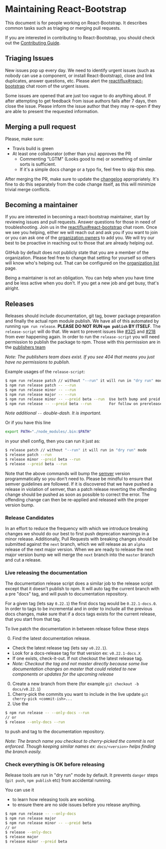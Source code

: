 # Maintaining React-Bootstrap

This document is for people working on React-Bootstrap. It describes common
tasks such as triaging or merging pull requests.

If you are interested in contributing to React-Bootstrap, you should check out
the [Contributing Guide](./CONTRIBUTING.md).

## Triaging Issues

New issues pop up every day. We need to identify urgent issues (such as nobody
can use a component, or install React-Bootstrap), close and link duplicates,
answer questions, etc. Please alert the
[reactiflux#react-bootstrap](https://discord.gg/0ZcbPKXt5bXLs9XK) chat room of
the urgent issues.

Some issues are opened that are just too vague to do anything about. If after
attempting to get feedback from issue authors fails after 7 days, then close the
issue. Please inform the issue author that they may re-open if they are able to
present the requested information.

## Merging a pull request

Please, make sure:

- Travis build is green
- At least one collaborator (other than you) approves the PR
  - Commenting "LGTM" (Looks good to me) or something of similar sorts is
    sufficient.
  - If it's a simple docs change or a typo fix, feel free to skip this step.

After merging the PR, make sure to update the [changelog](./CHANGELOG.md)
appropriately. It's fine to do this separately from the code change itself, as
this will minimize trivial merge conflicts.

## Becoming a maintainer

If you are interested in becoming a react-bootstrap maintainer, start by
reviewing issues and pull requests. Answer questions for those in need of
troubleshooting. Join us in the
[reactiflux#react-bootstrap](https://discord.gg/0ZcbPKXt5bXLs9XK) chat room.
Once we see you helping, either we will reach out and ask you if you want to
join or you can ask one of the [organization
owners](https://github.com/orgs/react-bootstrap/teams/owners) to add you. We
will try our best to be proactive in reaching out to those that are already
helping out.

GitHub by default does not publicly state that you are a member of the
organization. Please feel free to change that setting for yourself so others
will know who's helping out. That can be configured on the [organization
list](https://github.com/orgs/react-bootstrap/people) page.

Being a maintainer is not an obligation. You can help when you have time and be
less active when you don't. If you get a new job and get busy, that's alright.

## Releases

Releases should include documentation, git tag, bower package preparation and
finally the actual npm module publish. We have all of this automated by running
`npm run release`. __PLEASE DO NOT RUN `npm
publish` BY ITSELF__. The `release-script` will do that. We want to prevent issues
like [#325](https://github.com/react-bootstrap/react-bootstrap/issues/325) and
[#218](https://github.com/react-bootstrap/react-bootstrap/issues/218) from ever
happening again. In order to run the `release-script` you will need permission to
publish the package to npm. Those with this permission are in the [publishers
team](https://github.com/orgs/react-bootstrap/teams/publishers)

*Note: The publishers team does exist. If you see 404 that means you just have no permissions to publish.*

Example usages of the `release-script`:

```bash
$ npm run release patch // without "--run" it will run in "dry run" mode
$ npm run release patch -- --run
$ npm run release minor -- --run
$ npm run release major -- --run
$ npm run release minor -- --preid beta --run  Use both bump and preid for first prerelease
$ npm run release -- --preid beta --run        For follow on prereleases of the next version just use this
```

*Note additional `--` double-dash. It is important.*

Or if you have this line
```sh
export PATH="./node_modules/.bin:$PATH"
```
in your shell config, then you can run it just as:
```bash
$ release patch // without "--run" it will run in "dry run" mode
$ release patch --run
$ release minor --preid beta --run
$ release --preid beta --run
```

Note that the above commands will bump the [semver](http://semver.org) version
programmatically so you don't need to. Please be mindful to ensure that semver
guidelines are followed. If it is discovered that we have pushed a release in
violation of semver, than a patch release reverting the offending change should
be pushed as soon as possible to correct the error. The offending change can
then be re-applied and released with the proper version bump.

### Release Candidates

In an effort to reduce the frequency with which we introduce breaking changes we should do our best to first push deprecation warnings in a minor release. Additionally, Pull Requests with breaking changes should be submitted against the `next` branch, which we will release as an `alpha` release of the next major version. When we are ready to release the next major version bump we will merge the `next` branch into the `master` branch and cut a release.

### Live releasing the documentation

The documentation release script does a similar job to the release script except
that it doesn't publish to npm. It will auto tag the current branch with
a pre "docs" tag, and will push to documentation repository.

For a given tag (lets say `0.22.1`) the first docs tag would be `0.22.1-docs.0`.
In order to tags to be incremental and in order to include all the previous docs
changes, make sure that if a docs tags exists for the current release,
that you start from that tag.

To live patch the documentation in between release follow these steps

0. Find the latest documentation release.
  - Check the latest release tag (lets say `v0.22.1`).
  - Look for a docs-release tag for that version ex: `v0.22.1-docs.X`
  - If one exists, check-it-out. If not checkout the latest release tag.
  - *Note: Checkout the tag and not master directly because some live
   documentation changes on master that could related to new components
   or updates for the upcoming release*
0. Create a new branch from there (for example `git checkout -b docs/v0.22.1`)
0. Cherry-pick the commits you want to include in the live update
`git cherry-pick <commit-ish>...`
0. Use the
```bash
$ npm run release -- --only-docs --run
// or
$ release --only-docs --run
```
to push and tag to the documentation repository.

*Note: The branch name you checkout to cherry-picked the commit is not enforced.
Though keeping similar names ex: `docs/<version>` helps finding the branch
easily.*


### Check everything is OK before releasing

Release tools are run in "dry run" mode by default.
It prevents `danger` steps (`git push`, `npm publish` etc) from accidental running.

You can use it
- to learn how releasing tools are working.
- to ensure there are no side issues before you release anything.
```bash
$ npm run release -- --only-docs
$ npm run release major
$ npm run release minor -- --preid beta
// or
$ release --only-docs
$ release major
$ release minor --preid beta
```
